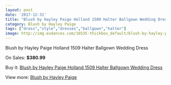 ```yaml
---
layout: post
date: '2017-12-31'
title: "Blush by Hayley Paige Holland 1509 Halter Ballgown Wedding Dress"
category: Blush by Hayley Paige
tags: ["dress","style","dresses","ballgown","halter"]
image: http://img.eudances.com/16535-thickbox_default/blush-by-hayley-paige-holland-1509-halter-ballgown-wedding-dress.jpg
---
```

Blush by Hayley Paige Holland 1509 Halter Ballgown Wedding Dress

On Sales: **$380.99**
<a href="https://www.eudances.com/en/blush-by-hayley-paige/4863-blush-by-hayley-paige-holland-1509-halter-ballgown-wedding-dress.html"><amp-img layout="responsive" width="600" height="600" src="//img.eudances.com/16535-thickbox_default/blush-by-hayley-paige-holland-1509-halter-ballgown-wedding-dress.jpg" alt="Blush by Hayley Paige Holland 1509 Halter Ballgown Wedding Dress 0" /></a>
<a href="https://www.eudances.com/en/blush-by-hayley-paige/4863-blush-by-hayley-paige-holland-1509-halter-ballgown-wedding-dress.html"><amp-img layout="responsive" width="600" height="600" src="//img.eudances.com/16538-thickbox_default/blush-by-hayley-paige-holland-1509-halter-ballgown-wedding-dress.jpg" alt="Blush by Hayley Paige Holland 1509 Halter Ballgown Wedding Dress 1" /></a>
<a href="https://www.eudances.com/en/blush-by-hayley-paige/4863-blush-by-hayley-paige-holland-1509-halter-ballgown-wedding-dress.html"><amp-img layout="responsive" width="600" height="600" src="//img.eudances.com/16537-thickbox_default/blush-by-hayley-paige-holland-1509-halter-ballgown-wedding-dress.jpg" alt="Blush by Hayley Paige Holland 1509 Halter Ballgown Wedding Dress 2" /></a>
<a href="https://www.eudances.com/en/blush-by-hayley-paige/4863-blush-by-hayley-paige-holland-1509-halter-ballgown-wedding-dress.html"><amp-img layout="responsive" width="600" height="600" src="//img.eudances.com/16536-thickbox_default/blush-by-hayley-paige-holland-1509-halter-ballgown-wedding-dress.jpg" alt="Blush by Hayley Paige Holland 1509 Halter Ballgown Wedding Dress 3" /></a>

Buy it: [Blush by Hayley Paige Holland 1509 Halter Ballgown Wedding Dress](https://www.eudances.com/en/blush-by-hayley-paige/4863-blush-by-hayley-paige-holland-1509-halter-ballgown-wedding-dress.html "Blush by Hayley Paige Holland 1509 Halter Ballgown Wedding Dress")

View more: [Blush by Hayley Paige](https://www.eudances.com/en/90-blush-by-hayley-paige "Blush by Hayley Paige")